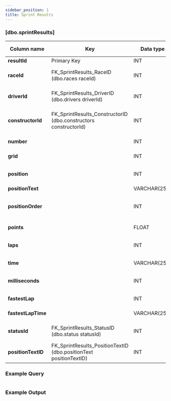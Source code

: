 ```yaml
---
sidebar_position: 1
title: Sprint Results
---
```


### [dbo.sprintResults]
| Column name | Key | Data type | Allow NULLs | Default | Description |
| ------- | ------- | ------- | ------- | ------- | ------- |
| **resultId** |  Primary Key | INT | ☐ |  |  | 
| **raceId** | FK_SprintResults_RaceID (dbo.races raceId) | INT | ☐ | 0 | Foreign key link to races table | 
| **driverId** | FK_SprintResults_DriverID (dbo.drivers driverId) | INT | ☐ | 0 | Foreign key link to drivers table | 
| **constructorId** | FK_SprintResults_ConstructorID (dbo.constructors constructorId) | INT | ☐ | 0 | Foreign key link to constructors table | 
| **number** |  | INT | ☐ | 0 | Driver number | 
| **grid** |  | INT | ☐ | 0 | Starting grid position | 
| **position** |  | INT | ☑ |  | Official classification, if applicable | 
| **positionText** |  | VARCHAR(255) | ☐ |  |  | 
| **positionOrder** |  | INT | ☐ | 0 | Driver position for ordering purposes | 
| **points** |  | FLOAT | ☐ | 0 | Driver points for race | 
| **laps** |  | INT | ☐ | 0 | Number of completed laps | 
| **time** |  | VARCHAR(255) | ☑ |  | Finishing time or gap | 
| **milliseconds** |  | INT | ☑ |  | Finishing time in milliseconds | 
| **fastestLap** |  | INT | ☑ |  | Lap number of fastest lap | 
| **fastestLapTime** |  | VARCHAR(255) | ☑ |  | Lap number of fastest lap | 
| **statusId** | FK_SprintResults_StatusID (dbo.status statusId) | INT | ☐ | 0 | Foreign key link to status table | 
| **positionTextID** | FK_SprintResults_PositionTextID (dbo.positionText positionTextID) | INT | ☑ |  | Foreign key link to positionText | 

### Example Query

```sql

```

### Example Output